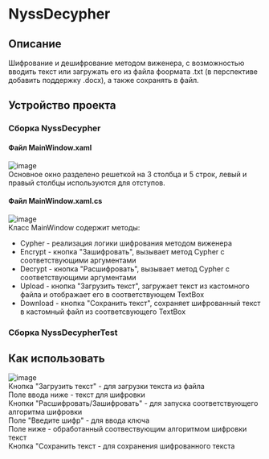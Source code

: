 # NyssDecypher
## Описание
Шифрование и дешифрование методом виженера, с возможностью вводить текст или загружать его из файла фоормата .txt (в перспективе добавить поддержку .docx), а также сохранять в файл.
## Устройство проекта
### Сборка NyssDecypher
#### Файл MainWindow.xaml
![image](https://user-images.githubusercontent.com/94297614/165263899-a755bb64-372f-49d5-8f1c-66743b2673c9.png)  
Основное окно разделено решеткой на 3 столбца и 5 строк, левый и правый столбцы используются для отступов.
#### Файл MainWindow.xaml.cs
![image](https://user-images.githubusercontent.com/94297614/165266522-00c5e60f-b4e7-4f7f-af2e-d53ac38733c6.png)  
Класс MainWindow содержит методы:
- Cypher - реализация логики шифрования методом виженера
- Encrypt - кнопка "Зашифровать", вызывает метод Cypher с соответствующими аргументами
- Decrypt - кнопка "Расшифровать", вызывает метод Cypher с соответствующими аргументами
- Upload - кнопка "Загрузить текст", загружает текст из кастомного файла и отображает его в соответствующем TextBox
- Download - кнопка "Сохранить текст", сохраняет шифрованный текст в кастомный файл из соответсвующего TextBox
### Сборка NyssDecypherTest

## Как использовать
![image](https://user-images.githubusercontent.com/94297614/165258773-8f3ab02d-a1e4-46cb-ba81-7c3e24d91248.png)  
Кнопка "Загрузить текст" - для загрузки текста из файла  
Поле ввода ниже - текст для шифровки  
Кнопки "Расшифровать/Зашифровать" - для запуска соответствующего алгоритма шифровки  
Поле "Введите шифр" - для ввода ключа  
Поле ниже - обработанный соотвествующим алгоритмом шифровки текст  
Кнопка "Сохранить текст - для сохранения шифрованного текста  

